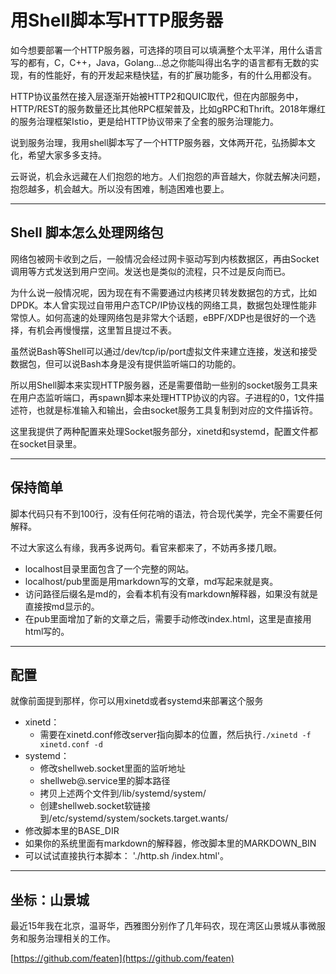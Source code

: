 # 用Shell脚本写HTTP服务器

如今想要部署一个HTTP服务器，可选择的项目可以填满整个太平洋，用什么语言写的都有，C，C++，Java，Golang...总之你能叫得出名字的语言都有无数的实现，有的性能好，有的开发起来糙快猛，有的扩展功能多，有的什么用都没有。

HTTP协议虽然在接入层逐渐开始被HTTP2和QUIC取代，但在内部服务中，HTTP/REST的服务数量还比其他RPC框架普及，比如gRPC和Thrift。2018年爆红的服务治理框架Istio，更是给HTTP协议带来了全套的服务治理能力。

说到服务治理，我用shell脚本写了一个HTTP服务器，文体两开花，弘扬脚本文化，希望大家多多支持。

云哥说，机会永远藏在人们抱怨的地方。人们抱怨的声音越大，你就去解决问题，抱怨越多，机会越大。所以没有困难，制造困难也要上。


---
## Shell 脚本怎么处理网络包

网络包被网卡收到之后，一般情况会经过网卡驱动写到内核数据区，再由Socket调用等方式发送到用户空间。发送也是类似的流程，只不过是反向而已。

为什么说一般情况呢，因为现在有不需要通过内核拷贝转发数据包的方式，比如DPDK。本人曾实现过自带用户态TCP/IP协议栈的网络工具，数据包处理性能非常惊人。如何高速的处理网络包是非常大个话题，eBPF/XDP也是很好的一个选择，有机会再慢慢摆，这里暂且提过不表。

虽然说Bash等Shell可以通过/dev/tcp/ip/port虚拟文件来建立连接，发送和接受数据包，但可以说Bash本身是没有提供监听端口的功能的。

所以用Shell脚本来实现HTTP服务器，还是需要借助一些别的socket服务工具来在用户态监听端口，再spawn脚本来处理HTTP协议的内容。子进程的0，1文件描述符，也就是标准输入和输出，会由socket服务工具复制到对应的文件描诉符。

这里我提供了两种配置来处理Socket服务部分，xinetd和systemd，配置文件都在socket目录里。


---
## 保持简单

脚本代码只有不到100行，没有任何花哨的语法，符合现代美学，完全不需要任何解释。

不过大家这么有缘，我再多说两句。看官来都来了，不妨再多搂几眼。

* localhost目录里面包含了一个完整的网站。
* localhost/pub里面是用markdown写的文章，md写起来就是爽。
* 访问路径后缀名是md的，会看本机有没有markdown解释器，如果没有就是直接按md显示的。
* 在pub里面增加了新的文章之后，需要手动修改index.html，这里是直接用html写的。


---
## 配置
就像前面提到那样，你可以用xinetd或者systemd来部署这个服务

* xinetd：
  * 需要在xinetd.conf修改server指向脚本的位置，然后执行`./xinetd -f xinetd.conf -d` 
* systemd：
  * 修改shellweb.socket里面的监听地址
  * shellweb@.service里的脚本路径
  * 拷贝上述两个文件到/lib/systemd/system/
  * 创建shellweb.socket软链接到/etc/systemd/system/sockets.target.wants/
* 修改脚本里的BASE_DIR
* 如果你的系统里面有markdown的解释器，修改脚本里的MARKDOWN_BIN
* 可以试试直接执行本脚本： './http.sh /index.html'。


---
## 坐标：山景城

最近15年我在北京，温哥华，西雅图分别作了几年码农，现在湾区山景城从事微服务和服务治理相关的工作。

[https://github.com/featen](https://github.com/featen)


